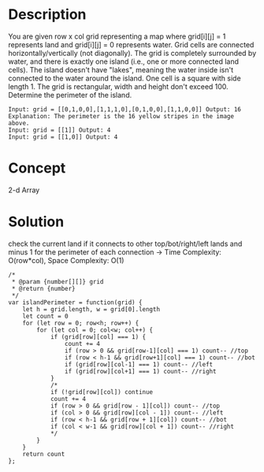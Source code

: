 # Description
You are given row x col grid representing a map where grid[i][j] = 1 represents land and grid[i][j] = 0 represents water. Grid cells are connected horizontally/vertically (not diagonally). The grid is completely surrounded by water, and there is exactly one island (i.e., one or more connected land cells). The island doesn't have "lakes", meaning the water inside isn't connected to the water around the island. One cell is a square with side length 1. The grid is rectangular, width and height don't exceed 100. Determine the perimeter of the island.
```
Input: grid = [[0,1,0,0],[1,1,1,0],[0,1,0,0],[1,1,0,0]] Output: 16 Explanation: The perimeter is the 16 yellow stripes in the image above.
Input: grid = [[1]] Output: 4
Input: grid = [[1,0]] Output: 4
```
# Concept
2-d Array
# Solution
check the current land if it connects to other top/bot/right/left lands and minus 1 for the perimeter of each connection -> Time Complexity: O(row*col), Space Complexity: O(1)
```
/*
 * @param {number[][]} grid
 * @return {number}
 */
var islandPerimeter = function(grid) {
    let h = grid.length, w = grid[0].length
    let count = 0
    for (let row = 0; row<h; row++) {
        for (let col = 0; col<w; col++) {
            if (grid[row][col] === 1) {
                count += 4
                if (row > 0 && grid[row-1][col] === 1) count-- //top
                if (row < h-1 && grid[row+1][col] === 1) count-- //bot
                if (grid[row][col-1] === 1) count-- //left
                if (grid[row][col+1] === 1) count-- //right
            }
            /*
            if (!grid[row][col]) continue
            count += 4
            if (row > 0 && grid[row - 1][col]) count-- //top
            if (col > 0 && grid[row][col - 1]) count-- //left
            if (row < h-1 && grid[row + 1][col]) count-- //bot
            if (col < w-1 && grid[row][col + 1]) count-- //right
            */
        }
    }
    return count
};
```

